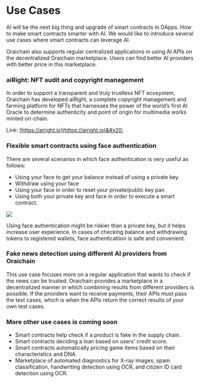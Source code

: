 # Use Cases

AI will be the next big thing and upgrade of smart contracts in DApps. How to make smart contracts smarter with AI. We would like to introduce several use cases where smart contracts can leverage AI.

Oraichain also supports regular centralized applications in using AI APIs on the decentralized Oraichain marketplace. Users can find better AI providers with better price in this marketplace.

<!-- ### Oraichain Data Hub — The Fundamental Hub To Empower Data Economy <a href="#326c" id="326c"></a>

Oraichain AI Ecosystem welcomes a new fundamental hub on its vision to accelerate the deployment of blockchain technology to Artificial Intelligence academia and industry. This hub focuses on empowering the data economy with an essential Royalty Protocol developed by Oraichain. The Data Hub will provide all necessary tools to work with and to monetize data while preserving the royalties of creators throughout the future usage and resale of data!

_Access_ [_datahub.orai.io_](https://datahub.orai.io) _to experience the innovation!_ -->

### aiRight: NFT audit and copyright management

In order to support a transparent and truly trustless NFT ecosystem, Oraichain has developed aiRight, a complete copyright management and farming platform for NFTs that harnesses the power of the world’s first AI Oracle to determine authenticity and point of origin for multimedia works minted on-chain.

Link: [https://airight.io](https://airight.io)&#x20;

<!-- ### New AI Marketplace

The marketplace is providing access to AI products and APIs aiming to become the one-stop-shop for Artificial Intelligence services.

Link (under maintenance): [https://market.orai.io](https://market.orai.io)

100+ API: [https://blog.orai.io/the-road-to-100-ai-apis-and-test-cases-on-the-oraichain-ai-marketplace-54e763dea7f4](https://blog.orai.io/the-road-to-100-ai-apis-and-test-cases-on-the-oraichain-ai-marketplace-54e763dea7f4) -->



<!-- ### Yield farming using AI services on Oraichain (yAI)

Beta version: [https://yai.finance](https://yai.finance)

The yield farming based on Oraichain (namely yAI) has got inspiration from yearn.finance (YFI) that helps reduce the complexity of yield trading and provides trading strategies from crowdsourcing DAO voting. Instead of using crowdsourcing knowledge, Oraichain provides AI-based strategies as inputs to smart contracts.

There are three features in this use case:

* AI-based vaults: strategy is optimized based on the metric of ROI, Risk score, and Price prediction. Strategies are provided by AI providers on Oraichain.
* Metric of ROI, risk score, and price prediction of all pools and vaults getting from Oraichain.
* Tracking your investment on all pools and vaults getting from Oraichain. -->

### Flexible smart contracts using face authentication

There are several scenarios in which face authentication is very useful as follows:

* Using your face to get your balance instead of using a private key.
* Withdraw using your face
* Using your face in order to reset your private/public key pair.
* Using both your private key and face in order to execute a smart contract.

![](../.gitbook/assets/face-authentication-0960bdd5dc65e8353fdd429f8f7d5405.png)

Using face authentication might be riskier than a private key, but it helps increase user experience. In cases of checking balance and withdrawing tokens to registered wallets, face authenticatiion is safe and convenient.

### Fake news detection using different AI providers from Oraichain

This use case focuses more on a regular application that wants to check if the news can be trusted. Oraichain provides a marketplace in a decentralized manner in which combining results from different providers is possible. If the providers want to receive payments, their APIs must pass the test cases, which is when the APIs return the correct results of your own test cases.

### More other use cases is coming soon

* Smart contracts help check if a product is fake in the supply chain.
* Smart contracts deciding a loan based on users’ credit score.
* Smart contracts automatically pricing game items based on their characteristics and DNA.
* Marketplace of automated diagnostics for X-ray images, spam classification, handwriting detection using OCR, and citizen ID card detection using OCR.
